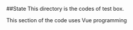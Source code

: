 ##State
 This directory is the codes of test box.

 This section of the code uses Vue programming



